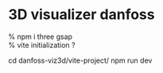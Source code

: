 # 3D visualizer danfoss


% npm i three gsap  
% vite initialization ?

cd danfoss-viz3d/vite-project/
npm run dev

